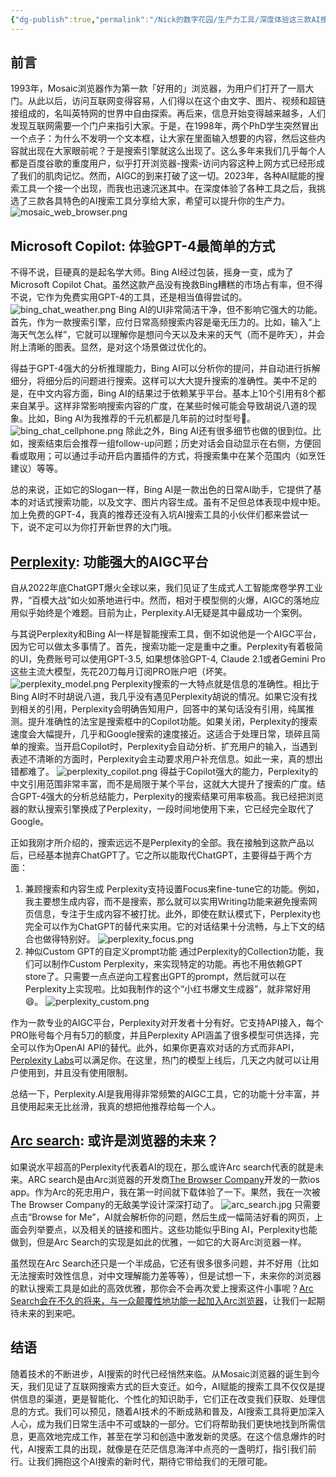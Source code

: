 ```yaml
---
{"dg-publish":true,"permalink":"/Nick的数字花园/生产力工具/深度体验这三款AI搜索工具后，我觉得AI搜索的时代已经来了/","tags":["blog/productivity"]}
---
```


## 前言
1993年，Mosaic浏览器作为第一款「好用的」浏览器，为用户们打开了一扇大门。从此以后，访问互联网变得容易，人们得以在这个由文字、图片、视频和超链接组成的，名叫英特网的世界中自由探索。再后来，信息开始变得越来越多，人们发现互联网需要一个门户来指引大家。于是，在1998年，两个PhD学生突然冒出一个点子：为什么不发明一个文本框，让大家在里面输入想要的内容，然后这些内容就出现在大家眼前呢？于是搜索引擎就这么出现了。这么多年来我们几乎每个人都是百度谷歌的重度用户，似乎打开浏览器-搜索-访问内容这种上网方式已经形成了我们的肌肉记忆。然而，AIGC的到来打破了这一切。2023年，各种AI赋能的搜索工具一个接一个出现，而我也迅速沉迷其中。在深度体验了各种工具之后，我挑选了三款各具特色的AI搜索工具分享给大家，希望可以提升你的生产力。
![mosaic_web_browser.png](/img/user/Nick%E7%9A%84%E6%95%B0%E5%AD%97%E8%8A%B1%E5%9B%AD/img/mosaic_web_browser.png)
## Microsoft Copilot: 体验GPT-4最简单的方式
不得不说，巨硬真的是起名学大师。Bing AI经过包装，摇身一变，成为了Microsoft Copilot Chat。虽然这款产品没有挽救Bing糟糕的市场占有率，但不得不说，它作为免费实用GPT-4的工具，还是相当值得尝试的。
![bing_chat_weather.png](/img/user/Nick%E7%9A%84%E6%95%B0%E5%AD%97%E8%8A%B1%E5%9B%AD/img/bing_chat_weather.png)
Bing AI的UI非常简洁干净，但不影响它强大的功能。首先，作为一款搜索引擎，应付日常高频搜索内容是毫无压力的。比如，输入“上海天气怎么样”，它就可以理解你是想问今天以及未来的天气（而不是昨天），并会附上清晰的图表。显然，是对这个场景做过优化的。

得益于GPT-4强大的分析推理能力，Bing AI可以分析你的提问，并自动进行拆解细分，将细分后的问题进行搜索。这样可以大大提升搜索的准确性。美中不足的是，在中文内容方面，Bing AI的结果过于依赖某乎平台。基本上10个引用有8个都来自某乎。这样非常影响搜索内容的广度，在某些时候可能会导致胡说八道的现象。比如，Bing AI为我推荐的千元机都是几年前的过时型号🤣。
![bing_chat_cellphone.png](/img/user/Nick%E7%9A%84%E6%95%B0%E5%AD%97%E8%8A%B1%E5%9B%AD/img/bing_chat_cellphone.png)
除此之外，Bing AI还有很多细节也做的很到位。比如，搜索结束后会推荐一组follow-up问题；历史对话会自动显示在右侧，方便回看或取用；可以通过手动开启内置插件的方式，将搜索集中在某个范围内（如烹饪建议）等等。

总的来说，正如它的Slogan一样，Bing AI是一款出色的日常AI助手，它提供了基本的对话式搜索功能，以及文字、图片内容生成。虽有不足但总体表现中规中矩。加上免费的GPT-4，我真的推荐还没有入坑AI搜索工具的小伙伴们都来尝试一下，说不定可以为你打开新世界的大门哦。

## [Perplexity](https://www.perplexity.ai/): 功能强大的AIGC平台
自从2022年底ChatGPT爆火全球以来，我们见证了生成式人工智能席卷学界工业界，“百模大战”如火如荼地进行中。然而，相对于模型侧的火爆，AIGC的落地应用似乎始终是个难题。目前为止，Perplexity.AI无疑是其中最成功一个案例。

与其说Perplexity和Bing AI一样是智能搜索工具，倒不如说他是一个AIGC平台，因为它可以做太多事情了。首先，搜索功能一定是重中之重。Perplexity有着极简的UI，免费账号可以使用GPT-3.5, 如果想体验GPT-4, Claude 2.1或者Gemini Pro这些主流大模型，先花20刀每月订阅PRO账户吧（坏笑。
![perplexity_model.png](/img/user/Nick%E7%9A%84%E6%95%B0%E5%AD%97%E8%8A%B1%E5%9B%AD/img/perplexity_model.png)
Perplexity搜索的一大特点就是信息的准确性。相比于Bing AI时不时胡说八道，我几乎没有遇见Perplexity胡说的情况。如果它没有找到相关的引用，Perplexity会明确告知用户，回答中的某句话没有引用，纯属推测。提升准确性的法宝是搜索框中的Copilot功能。如果关闭，Perplexity的搜索速度会大幅提升，几乎和Google搜索的速度接近。这适合于处理日常，琐碎且简单的搜索。当开启Copilot时，Perplexity会自动分析、扩充用户的输入，当遇到表述不清晰的方面时，Perplexity会主动要求用户补充信息。如此一来，真的想出错都难了。
![perplexity_copilot.png](/img/user/Nick%E7%9A%84%E6%95%B0%E5%AD%97%E8%8A%B1%E5%9B%AD/img/perplexity_copilot.png)
得益于Copilot强大的能力，Perplexity的中文引用范围非常丰富，而不是局限于某个平台，这就大大提升了搜索的广度。结合GPT-4强大的分析总结能力，Perplexity的搜索结果可用率极高。我已经把浏览器的默认搜索引擎换成了Perplexity，一段时间地使用下来，它已经完全取代了Google。

正如我刚才所介绍的，搜索远远不是Perplexity的全部。我在接触到这款产品以后，已经基本抛弃ChatGPT了。它之所以能取代ChatGPT，主要得益于两个方面：
1. 兼顾搜索和内容生成
Perplexity支持设置Focus来fine-tune它的功能。例如，我主要想生成内容，而不是搜索，那么就可以实用Writing功能来避免搜索网页信息，专注于生成内容不被打扰。此外，即使在默认模式下，Perplexity也完全可以作为ChatGPT的替代来实用。它的对话结果十分流畅，与上下文的结合也做得特别好。
![perplexity_focus.png](/img/user/Nick%E7%9A%84%E6%95%B0%E5%AD%97%E8%8A%B1%E5%9B%AD/img/perplexity_focus.png)
2. 神似Custom GPT的自定义prompt功能
通过Perplexity的Collection功能，我们可以制作Custom Perplexity，来实现特定的功能。再也不用依赖GPT store了。只需要一点点逆向工程套出GPT的prompt，然后就可以在Perplexity上实现啦。比如我制作的这个“小红书爆文生成器”，就非常好用😄。
![perplexity_custom.png](/img/user/Nick%E7%9A%84%E6%95%B0%E5%AD%97%E8%8A%B1%E5%9B%AD/img/perplexity_custom.png)

作为一款专业的AIGC平台，Perplexity对开发者十分有好。它支持API接入，每个PRO账号每个月有5刀的额度，并且Perplexity API涵盖了很多模型可供选择，完全可以作为OpenAI API的替代。此外，如果你更喜欢对话的方式而非API，[Perplexity Labs](https://labs.perplexity.ai/)可以满足你。在这里，热门的模型上线后，几天之内就可以让用户使用到，并且没有使用限制。

总结一下，Perplexity.AI是我用得非常频繁的AIGC工具，它的功能十分丰富，并且使用起来无比丝滑，我真的想把他推荐给每一个人。

## [Arc search](https://arc.net/blog/arc-search): 或许是浏览器的未来？
如果说水平超高的Perplexity代表着AI的现在，那么或许Arc search代表的就是未来。ARC search是由Arc浏览器的开发商[The Browser Company](https://thebrowser.company/)开发的一款ios app。作为Arc的死忠用户，我在第一时间就下载体验了一下。果然，我在一次被The Browser Company的无敌美学设计深深打动了。
![arc_search.jpg](/img/user/Nick%E7%9A%84%E6%95%B0%E5%AD%97%E8%8A%B1%E5%9B%AD/img/arc_search.jpg)
只需要点击“Browse for Me”，AI就会解析你的问题，然后生成一幅简洁好看的网页，上面会列举要点，以及相关的链接和图片。这些功能似乎Bing AI，Perplexity也能做到，但是Arc Search的实现是如此的优雅，一如它的大哥Arc浏览器一样。

虽然现在Arc Search还只是一个半成品，它还有很多很多问题，并不好用（比如无法搜索时效性信息，对中文理解能力差等等），但是试想一下，未来你的浏览器的默认搜索工具是如此的高效优雅，那你会不会再次爱上搜索这件小事呢？[Arc Search会在不久的将来，与一众颠覆性地功能一起加入Arc浏览器](https://www.youtube.com/watch?v=WIeJF3kL5ng)，让我们一起期待未来的到来吧。

## 结语
随着技术的不断进步，AI搜索的时代已经悄然来临。从Mosaic浏览器的诞生到今天，我们见证了互联网搜索方式的巨大变迁。如今，AI赋能的搜索工具不仅仅是提供信息的渠道，更是智能化、个性化的知识助手，它们正在改变我们获取、处理信息的方式。我们可以预见，随着AI技术的不断成熟和普及，AI搜索工具将更加深入人心，成为我们日常生活中不可或缺的一部分。它们将帮助我们更快地找到所需信息，更高效地完成工作，甚至在学习和创造中激发新的灵感。在这个信息爆炸的时代，AI搜索工具的出现，就像是在茫茫信息海洋中点亮的一盏明灯，指引我们前行。让我们拥抱这个AI搜索的新时代，期待它带给我们的无限可能。